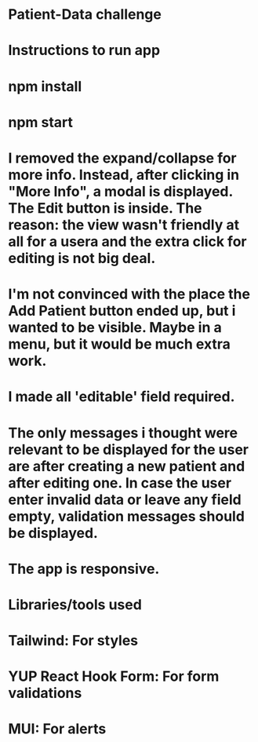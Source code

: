 # Patient-Data challenge


# Instructions to run app
# npm install
# npm start


# I removed the expand/collapse for more info. Instead, after clicking in "More Info", a modal is displayed. The Edit button is inside. The reason: the view wasn't friendly at all for a usera and the extra click for editing is not big deal.
# I'm not convinced with the place the Add Patient button ended up, but i wanted to be visible. Maybe in a menu, but it would be much extra work.
# I made all 'editable' field required.
# The only messages i thought were relevant to be displayed for the user are after creating a new patient and after editing one. In case the user enter invalid data or leave any field empty, validation messages should be displayed.
# The app is responsive.


# Libraries/tools used

# Tailwind: For styles
# YUP React Hook Form: For form validations
# MUI: For alerts